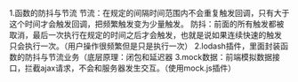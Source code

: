 1.函数的防抖与节流
节流：在规定的间隔时间范围内不会重复触发回调，只有大于这个时间才会触发回调，把频繁触发变为少量触发。
防抖：前面的所有触发都被取消，最后一次执行在规定的时间之后才会触发，也就是说如果连续快速的触发 只会执行一次。（用户操作很频繁但是只是执行一次）
2.lodash插件，里面封装函数的防抖与节流业务（底层原理：闭包和延迟器
3.mock数据：前端模拟数据接口，拦截ajax请求，不会和服务器发生交互。（使用mock.js插件）